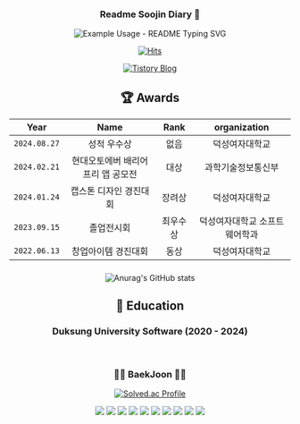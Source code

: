 <p align="center">
  <h3 align="center">Readme Soojin Diary 👋</h3>
</p>

<p align="center">
  <img src="https://readme-typing-svg.demolab.com/?lines=Nice+to+meet+you!;I'm+studying+to+become+a+client+developer+😊;&font=Fira%20Code&center=true&width=600&height=50&duration=4000&pause=1000" alt="Example Usage - README Typing SVG">
</p>

<div align="center">
  

[![Hits](https://hits.seeyoufarm.com/api/count/incr/badge.svg?url=https%3A%2F%2Fgithub.com%2FSoojin-Lee-01&count_bg=%2379C83D&title_bg=%23555555&icon=&icon_color=%23E7E7E7&title=hits&edge_flat=false)](https://github.com/Soojin-Lee-01)


[![Tistory Blog](https://img.shields.io/badge/Tistory-Blog-FFA500?style=for-the-badge&logo=Blog&logoColor=white)](https://sojinlee1004.tistory.com/)


## 🏆 Awards

|    Year    |                                   Name                                   |  Rank   |                                                      organization                                                      |
| :-------------: | :---------------------------------------------------------: | :---------: | :-----------------------------------------: |
|     `2024.08.27`      |                    성적 우수상                    | 없음 |                                                덕성여자대학교                                          |
|     `2024.02.21`     |       현대오토에버 배리어프리 앱 공모전        | 대상  |                                        과학기술정보통신부                                        |
|    `2024.01.24`     |            캡스톤 디자인 경진대회              | 장려상 |                                        덕성여자대학교                                            |
|     `2023.09.15`     |             졸업전시회            | 최우수상 |                                                덕성여자대학교 소프트웨어학과                                             |
|     `2022.06.13`      |                    창업아이템 경진대회                    | 동상 |                                                덕성여자대학교                                          |

  
### 

<div align="center">

![Anurag's GitHub stats](https://github-readme-stats.vercel.app/api?username=Soojin-Lee-01&show_icons=true&theme=radical)

## 🏫 Education

### Duksung University Software (2020 - 2024)
<br>




<h3 align="center">👩‍💻 BaekJoon 👩‍💻</h3>

[![Solved.ac Profile](http://mazassumnida.wtf/api/v2/generate_badge?boj=sojinlee1004)](https://solved.ac/백준아이디/)

<img src="https://img.shields.io/badge/Android-3DDC84?style=for-the-badge&logo=Android&logoColor=white">
<img src="https://img.shields.io/badge/Kotlin-7F52FF?style=for-the-badge&logo=Kotlin&logoColor=white">
<img src="https://img.shields.io/badge/java-007396?style=for-the-badge&logo=OpenJDK&logoColor=white">
<img src="https://img.shields.io/badge/Python-3776AB?style=for-the-badge&logo=Python&logoColor=white">
<!-- <img src="https://img.shields.io/badge/HTML5-E34F26?style=for-the-badge&logo=HTML5&logoColor=white">
<img src="https://img.shields.io/badge/CSS3-1572B6?style=for-the-badge&logo=CSS3&logoColor=white"> -->
<img src="https://img.shields.io/badge/GitHub Actions-2088FF?style=for-the-badge&logo=GitHub Actions&logoColor=white">
<img src="https://img.shields.io/badge/docker-%230db7ed.svg?style=for-the-badge&logo=docker&logoColor=white"> 
<img src="https://img.shields.io/badge/Firebase-FFCA28?style=for-the-badge&logo=Firebase&logoColor=white">
<img src="https://img.shields.io/badge/github-181717?style=for-the-badge&logo=github&logoColor=white">
<img src="https://img.shields.io/badge/linux-FCC624?style=for-the-badge&logo=linux&logoColor=black">
<img src="https://img.shields.io/badge/Figma-F24E1E?style=for-the-badge&logo=Figma&logoColor=white">


 
  </div>
